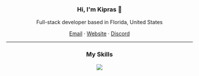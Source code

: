<h3 align="center">Hi, I'm Kipras 👋</h3>
<p align="center">Full-stack developer based in Florida, United States</p>

<p align="center">
  <a href="mailto:kipraszapas@gmail.com">Email</a>  ·
  <a href="https://kipstudios.net">Website</a>  ·
  <a href="discordapp.com/users/563471308336267264">Discord</a>
</p>

---

<h3 align="center">My Skills</h3>
<p align="center">
  <img src="https://skillicons.dev/icons?perline=10&i=js,html,css,codepen,ae,discord,dart,eclipse,flutter,github,heroku,ps,netlify,replit,selenium,bootstrap,atom,pr,react,tailwind,py,flask,git,firebase,tailwind,unity,cs,figma" />
</p>
